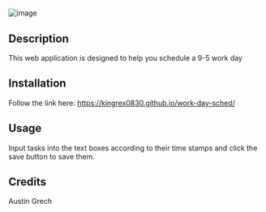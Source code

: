 # <Work Day Scheduler>
![image](https://user-images.githubusercontent.com/120323086/232181021-a505ac78-a31b-4c33-b218-073ec6df1c95.png)
## Description

This web application is designed to help you schedule a 9-5 work day

## Installation

Follow the link here: https://kingrex0830.github.io/work-day-sched/

## Usage

Input tasks into the text boxes according to their time stamps and click the save button to save them.

## Credits

Austin Grech
